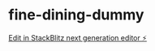 # fine-dining-dummy

[Edit in StackBlitz next generation editor ⚡️](https://stackblitz.com/~/github.com/HassanMostafaa/fine-dining-dummy)